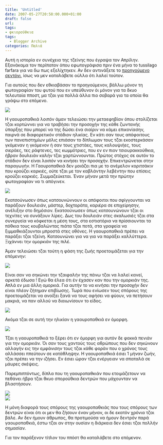 ```yaml
---
title: 'Untitled'
date: 2007-05-27T20:58:00.000+01:00
draft: false
url: 
tags: 
- φκιορούθκια
tags:
  - Blogger Archive
categories: Παλιά
---
```


Αυτή η ιστορία εν συνέχεια της τζείνης που έγραψα τον Απρίλην. Εξανάκαμα τον περίπατον όπου εφωτογράφισα πριν ένα μήνα το tussilago farfara για να δω πως εξελίχτηκεν. Αν δεν αντινάξετε το [προηγούμενο σεντόνι](http://acerasanthropophorum.blogspot.com/2007/05/blog-post.html), ίσως να μεν καταλάβετε ούλλα ότι λαλεί τούτον.  
  
Για αυτούς που δεν εθκιαβάσαν το προηγούμενον, βάλλω μόνον τη φωτογραφίαν του φυτού που εν υπεύθυνον όι μόνον για τα δκυο τελευταία πποστ, μα τζαι για πολλά άλλα πιο σοβαρά για τα οποία θα γράψω στο επόμενο.  
  
[![](https://blogger.googleusercontent.com/img/b/R29vZ2xl/AVvXsEg0SIK3P0j4ArOwTad0hOfM89JY7riw0ZuOsk7K56dTRma4Z-GJ3_6ts_cNB4Loe75_oNv8uS6WdbSQCv_3BiTn23Hcmy3ewi5bRamwyQqj4rWpfSBBJa3iU5mYkQ37YFSZw676mIMT-Gs/s400/DSCN9557-01.jpg)](https://blogger.googleusercontent.com/img/b/R29vZ2xl/AVvXsEg0SIK3P0j4ArOwTad0hOfM89JY7riw0ZuOsk7K56dTRma4Z-GJ3_6ts_cNB4Loe75_oNv8uS6WdbSQCv_3BiTn23Hcmy3ewi5bRamwyQqj4rWpfSBBJa3iU5mYkQ37YFSZw676mIMT-Gs/s1600-h/DSCN9557-01.jpg)  
  
Η γαουροπαθκιά λοιπόν άμαν τελειώσει την μεταεφηβίαν όπου στολίζεται τζαι κορτώννει για να τραβήσει την προσοχήν της κάθε ζωντανής ύπαρξης που μπορεί να της δώσει ένα σιαίριν να κάμει επικονίασην, παιρνά σε διαφορετικόν στάδιον ηλικίας. Εν κάτι σαν τους απόφοιτους των πανεπιστημίων μόλις επιάσαν το δίπλωμαν τους τζαι εκοστερκάσαν γκόμεναν η γκόμενον ή σαν τους χτιστάες, τους καλουψιήες, τους σιεράες, τες ράφτενες, τες κωμμότριες, που εν εν πιον τσιουρακκούθκια, ήβραν δουλειάν καλήν τζαι χαρτώννουνται. Πρώτος στόχος σε αυτόν το στάδιον δεν είναι λοιπόν να κινήσει την προσοχήν. Επικεντρώνεται στην παραγωγήν. Η Γαουροπαθκιά δεν μοιάζει πια με το ανέμελον κοριτσάκιν που κρούζει καρκιές, ούτε τζαι με τον καβλάντην λεβέντην που επίσεις κρούζει καρκιές. Συμμαζεύκεται. Έναν μήναν μετά την πρώτην φωτογραφίαν να τι απόγινεν.  
  
[![](https://blogger.googleusercontent.com/img/b/R29vZ2xl/AVvXsEjmkdL1rnJbUF4fKLt45TFh5Tn_iptGDtvNyg85l2gir-3hldBdM_jFC2DTUIi09KGoGzeyO3ehvQL0ve8J1na4GHbaoJIVm9bQAez-IFDUAAV9fBgDKnlCnKKJDHhFYH4lOs9f0gnlRx0/s400/DSCN9593-01.jpg)](https://blogger.googleusercontent.com/img/b/R29vZ2xl/AVvXsEjmkdL1rnJbUF4fKLt45TFh5Tn_iptGDtvNyg85l2gir-3hldBdM_jFC2DTUIi09KGoGzeyO3ehvQL0ve8J1na4GHbaoJIVm9bQAez-IFDUAAV9fBgDKnlCnKKJDHhFYH4lOs9f0gnlRx0/s1600-h/DSCN9593-01.jpg)  
  
Εκατσούνωσεν όπως κατσουνώννουν οι απόφοιτοι που σφίγγουνται να παράξουν δουλειάν, μάστερ, δοχτοράτα, καριέρα σε επιχείρησην, ανέλιξην στο δημόσιον. Εκατσούνωσεν όπως κατσουνώνουν τζαι οι τεχνίτες να συνάξουν λίρες. Δως του δουλειάν στες σκαλωσιές τζαι στα συνεργεία να κόφκεται η μέση τους, στα εστιατόρια να πρίσσιουνται τα πόθκια τους κουβαλώντας πιάτα τζαι ποτά, στα γραφεία να ξιμμαθκιάζουνται μπροστά στες οθόνες. Η γαουροπαθκιά πρέπει να παράξει τζαι τζείνη. Κατσουνώνει για να για να παράξει καλλύττερα. Ξιχάννει την ομορκιάν της πιλέ.  
  
Άμαν τελειώσει τζαι τούτη η φάση της ζωής προετοιμάζεται για την επόμενην:  
  
[![](https://blogger.googleusercontent.com/img/b/R29vZ2xl/AVvXsEiY4GYogVIdLy3a0HmW3LvS12V8gAcskY_8dlmiiuuYu0hTd0s1dcFaj4zj0sPv5tDLA4esnK16JVpc_QuKq6whGUaephzux_r1DGn3KZlHRMU6exltB4qKfDklULeIVQCaERFwsBBDRVY/s400/DSCN9592-01.jpg)](https://blogger.googleusercontent.com/img/b/R29vZ2xl/AVvXsEiY4GYogVIdLy3a0HmW3LvS12V8gAcskY_8dlmiiuuYu0hTd0s1dcFaj4zj0sPv5tDLA4esnK16JVpc_QuKq6whGUaephzux_r1DGn3KZlHRMU6exltB4qKfDklULeIVQCaERFwsBBDRVY/s1600-h/DSCN9592-01.jpg)  
  
Είναι σαν να σηκώνει την τζαιφαλήν της πάνω τζαι να λαλεί κανεί, αρκετά έδωσα ! Εγώ θα έλεα ότι έν έχασεν καν που την ομορκιάν της. Απλά εν μια άλλη ομορκιά. Για αυτήν το να κινήσει την προσοχήν δεν είναι πλέον ζήτημαν επιβίωσης. Τωρά που ενίωσεν τους σπόρους της προετοιμάζεται να ανοίξει ξανά να τους αφήσει να φύουν, να πετήσουν μακριά, να παν αλλού να διαιωνίσουν το είδος.  
  
[![](https://blogger.googleusercontent.com/img/b/R29vZ2xl/AVvXsEizuiua988LS667BdOrHQIbHsTlD1PIxDD4OBH3MHHSm1E4iZqAVmPG2mkgUUqyyNTa6JlEfi7rEUxXiAsNBSJJefJomxqtR8OTlV4PKtXhsHNjeMeCPAKkicGADMs0MfsxV6CA1wvccCg/s400/DSCN9597-01.jpg)](https://blogger.googleusercontent.com/img/b/R29vZ2xl/AVvXsEizuiua988LS667BdOrHQIbHsTlD1PIxDD4OBH3MHHSm1E4iZqAVmPG2mkgUUqyyNTa6JlEfi7rEUxXiAsNBSJJefJomxqtR8OTlV4PKtXhsHNjeMeCPAKkicGADMs0MfsxV6CA1wvccCg/s1600-h/DSCN9597-01.jpg)  
  
Ακόμα τζαι σε αυτή την ηλικίαν η γαουροπαθκιά εν όμορφη.  
  
[![](https://blogger.googleusercontent.com/img/b/R29vZ2xl/AVvXsEhaB3gS_5tXF5BLEF5otjjcOpyLuM1qWUEsXcVxcyaaauvHit2PnfG9-eStv52VM3Is-Q5BWq5UKbWzeky3rDJ4US3pdKn8AAWElL4RvGo8BdzYABy25MI69Pp4vh_kwRpRHNxvQLNn92U/s400/DSCN9595-01.jpg)](https://blogger.googleusercontent.com/img/b/R29vZ2xl/AVvXsEhaB3gS_5tXF5BLEF5otjjcOpyLuM1qWUEsXcVxcyaaauvHit2PnfG9-eStv52VM3Is-Q5BWq5UKbWzeky3rDJ4US3pdKn8AAWElL4RvGo8BdzYABy25MI69Pp4vh_kwRpRHNxvQLNn92U/s1600-h/DSCN9595-01.jpg)  
  
  
Τζαι η γαουροπαθκιά το ξέρει ότι εν όμορφη για αυτόν δε φακκά πενιάν για την ομορκιάν. Όι σαν τους χαντούς τους αθρώπους που δεν σηκώνουν αλλαγήν εις την εμφάνισην τους τζαι κάθε φοράν που ο χρόνος τους αλλάσσει ππεύτουν σε κατάθληψην. Η γαουροπαθκιά έσιει 1 μήναν ζωήν, τζαι πρέπει να την ιζήσει. Εν έσιει ώραν τζαι ενέργειαν να σπαταλά σε μάυρες σκέψεις.  
  
Παρεμπιπτόντως, δίπλα που τη γαουροπαθκιάν που ετοιμάζετουν να πεθάνει ήβρα τζαι θκυο σπορούθκια δεντρών που μάχουνταν να βλαστήσουν.  
  
[![](https://blogger.googleusercontent.com/img/b/R29vZ2xl/AVvXsEjr52qHTl7TDvcruxlEJGn8CZl-4CO47XGbf7LXTRsE_S0kVFyC1lqD_XeI75A0gzgluSEHnTkJNUO9qls1ZQZf6vaQKODfeh6Tq9iSSHDYx2psu0YEeRQZ7y4SBoePDsPPE4WDHoNnz1w/s400/DSCN9608-01.jpg)](https://blogger.googleusercontent.com/img/b/R29vZ2xl/AVvXsEjr52qHTl7TDvcruxlEJGn8CZl-4CO47XGbf7LXTRsE_S0kVFyC1lqD_XeI75A0gzgluSEHnTkJNUO9qls1ZQZf6vaQKODfeh6Tq9iSSHDYx2psu0YEeRQZ7y4SBoePDsPPE4WDHoNnz1w/s1600-h/DSCN9608-01.jpg)  
[![](https://blogger.googleusercontent.com/img/b/R29vZ2xl/AVvXsEhfrSoIGtsWN6tX76DP22nEOPfGKoYs3sfxmDZN1ZxYGDL9azaq4nj1LWjppgNJAugmucuFBMz26T476f6ice874JE8EajM3dtgUP8tUQUTG4cGLh8Nr1RS7UuVJumt-DrKSrPKjexvLAE/s400/DSCN9609-01.jpg)](https://blogger.googleusercontent.com/img/b/R29vZ2xl/AVvXsEhfrSoIGtsWN6tX76DP22nEOPfGKoYs3sfxmDZN1ZxYGDL9azaq4nj1LWjppgNJAugmucuFBMz26T476f6ice874JE8EajM3dtgUP8tUQUTG4cGLh8Nr1RS7UuVJumt-DrKSrPKjexvLAE/s1600-h/DSCN9609-01.jpg)  
  
  
  
  
  
  
  
  
  
  
  
  
  
  
  
  
  
  
  
  
  
  
  
  
  
  
Η μόνη διαφορά τους σπόρους της γαουροπαθκιάς που τους σπόρους των δεντρών είναι ότι οι μεν θα ζήσουν έναν μήναν, οι δε εκατόν χρόνια τζαι βάλε. Αν δεν ήμουν άθρωπος, θα προτιμούσα να ήμουν δεντρόν παρά γαουροπαθκιά, έστω τζαι αν στην ουσίαν η διάρκεια δεν έσιει τζαι πολλήν σημασίαν.  
  
Για τον παράξενον τίτλον του ππόστ θα καταλάβετε στο επόμενον.
